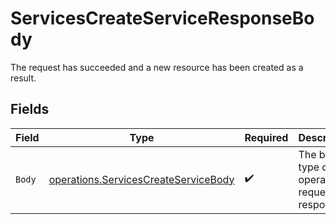 # ServicesCreateServiceResponseBody

The request has succeeded and a new resource has been created as a result.


## Fields

| Field                                                                                        | Type                                                                                         | Required                                                                                     | Description                                                                                  |
| -------------------------------------------------------------------------------------------- | -------------------------------------------------------------------------------------------- | -------------------------------------------------------------------------------------------- | -------------------------------------------------------------------------------------------- |
| `Body`                                                                                       | [operations.ServicesCreateServiceBody](../../models/operations/servicescreateservicebody.md) | :heavy_check_mark:                                                                           | The body type of the operation request or response.                                          |